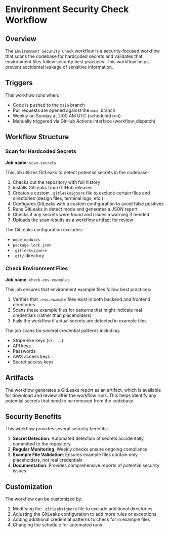 # Environment Security Check Workflow

## Overview

The `Environment Security Check` workflow is a security-focused workflow that scans the codebase for hardcoded secrets and validates that environment files follow security best practices. This workflow helps prevent accidental leakage of sensitive information.

## Triggers

This workflow runs when:

- Code is pushed to the `main` branch
- Pull requests are opened against the `main` branch
- Weekly on Sunday at 2:00 AM UTC (scheduled run)
- Manually triggered via GitHub Actions interface (workflow_dispatch)

## Workflow Structure

### Scan for Hardcoded Secrets

**Job name**: `scan-secrets`

This job utilizes GitLeaks to detect potential secrets in the codebase:

1. Checks out the repository with full history
2. Installs GitLeaks from GitHub releases
3. Creates a custom `.gitleaksignore` file to exclude certain files and directories (design files, terminal logs, etc.)
4. Configures GitLeaks with a custom configuration to avoid false positives
5. Runs GitLeaks in detect mode and generates a JSON report
6. Checks if any secrets were found and issues a warning if needed
7. Uploads the scan results as a workflow artifact for review

The GitLeaks configuration excludes:

- `node_modules`
- `package-lock.json`
- `.gitleaksignore`
- `.git/` directory

### Check Environment Files

**Job name**: `check-env-examples`

This job ensures that environment example files follow best practices:

1. Verifies that `.env.example` files exist in both backend and frontend directories
2. Scans these example files for patterns that might indicate real credentials (rather than placeholders)
3. Fails the workflow if actual secrets are detected in example files

The job scans for several credential patterns including:

- Stripe-like keys (`sk_...`)
- API keys
- Passwords
- AWS access keys
- Secret access keys

## Artifacts

The workflow generates a GitLeaks report as an artifact, which is available for download and review after the workflow runs. This helps identify any potential secrets that need to be removed from the codebase.

## Security Benefits

This workflow provides several security benefits:

1. **Secret Detection**: Automated detection of secrets accidentally committed to the repository
2. **Regular Monitoring**: Weekly checks ensure ongoing compliance
3. **Example File Validation**: Ensures example files contain only placeholders, not real credentials
4. **Documentation**: Provides comprehensive reports of potential security issues

## Customization

The workflow can be customized by:

1. Modifying the `.gitleaksignore` file to exclude additional directories
2. Adjusting the GitLeaks configuration to add more rules or exceptions
3. Adding additional credential patterns to check for in example files
4. Changing the schedule for automated runs
